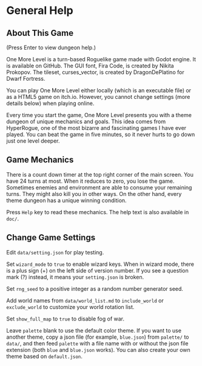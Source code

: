 # General Help

## About This Game

(Press Enter to view dungeon help.)

One More Level is a turn-based Roguelike game made with Godot engine. It is available on GitHub. The GUI font, Fira Code, is created by Nikita Prokopov. The tileset, curses_vector, is created by DragonDePlatino for Dwarf Fortress.

You can play One More Level either locally (which is an executable file) or as a HTML5 game on itch.io. However, you cannot change settings (more details below) when playing online.

Every time you start the game, One More Level presents you with a theme dungeon of unique mechanics and goals. This idea comes from HyperRogue, one of the most bizarre and fascinating games I have ever played. You can beat the game in five minutes, so it never hurts to go down just one level deeper.

## Game Mechanics

There is a count down timer at the top right corner of the main screen. You have 24 turns at most. When it reduces to zero, you lose the game. Sometimes enemies and environment are able to consume your remaining turns. They might also kill you in other ways. On the other hand, every theme dungeon has a unique winning condition.

Press `Help` key to read these mechanics. The help text is also available in `doc/`.

## Change Game Settings

Edit `data/setting.json` for play testing.

Set `wizard_mode` to `true` to enable wizard keys. When in wizard mode, there is a plus sign (+) on the left side of version number. If you see a question mark (?) instead, it means your `setting.json` is broken.

Set `rng_seed` to a positive integer as a random number generator seed.

Add world names from `data/world_list.md` to `include_world` or `exclude_world` to customize your world rotation list.

Set `show_full_map` to `true` to disable fog of war.

Leave `palette` blank to use the default color theme. If you want to use another theme, copy a json file (for example, `blue.json`) from `palette/` to `data/`, and then feed `palette` with a file name with or without the json file extension (both `blue` and `blue.json` works). You can also create your own theme based on `default.json`.
